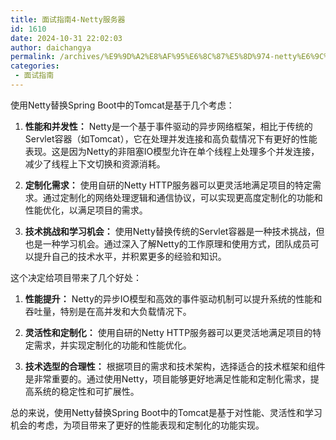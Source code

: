 ```yaml
---
title: 面试指南4-Netty服务器
id: 1610
date: 2024-10-31 22:02:03
author: daichangya
permalink: /archives/%E9%9D%A2%E8%AF%95%E6%8C%87%E5%8D%974-netty%E6%9C%8D%E5%8A%A1%E5%99%A8/
categories:
 - 面试指南
---
```


使用Netty替换Spring Boot中的Tomcat是基于几个考虑：

1.  **性能和并发性：** Netty是一个基于事件驱动的异步网络框架，相比于传统的Servlet容器（如Tomcat），它在处理并发连接和高负载情况下有更好的性能表现。这是因为Netty的非阻塞IO模型允许在单个线程上处理多个并发连接，减少了线程上下文切换和资源消耗。
    
2.  **定制化需求：** 使用自研的Netty HTTP服务器可以更灵活地满足项目的特定需求。通过定制化的网络处理逻辑和通信协议，可以实现更高度定制化的功能和性能优化，以满足项目的需求。
    
3.  **技术挑战和学习机会：** 使用Netty替换传统的Servlet容器是一种技术挑战，但也是一种学习机会。通过深入了解Netty的工作原理和使用方式，团队成员可以提升自己的技术水平，并积累更多的经验和知识。
    

这个决定给项目带来了几个好处：

1.  **性能提升：** Netty的异步IO模型和高效的事件驱动机制可以提升系统的性能和吞吐量，特别是在高并发和大负载情况下。
    
2.  **灵活性和定制化：** 使用自研的Netty HTTP服务器可以更灵活地满足项目的特定需求，并实现定制化的功能和性能优化。
    
3.  **技术选型的合理性：** 根据项目的需求和技术架构，选择适合的技术框架和组件是非常重要的。通过使用Netty，项目能够更好地满足性能和定制化需求，提高系统的稳定性和可扩展性。
    

总的来说，使用Netty替换Spring Boot中的Tomcat是基于对性能、灵活性和学习机会的考虑，为项目带来了更好的性能表现和定制化的功能实现。
